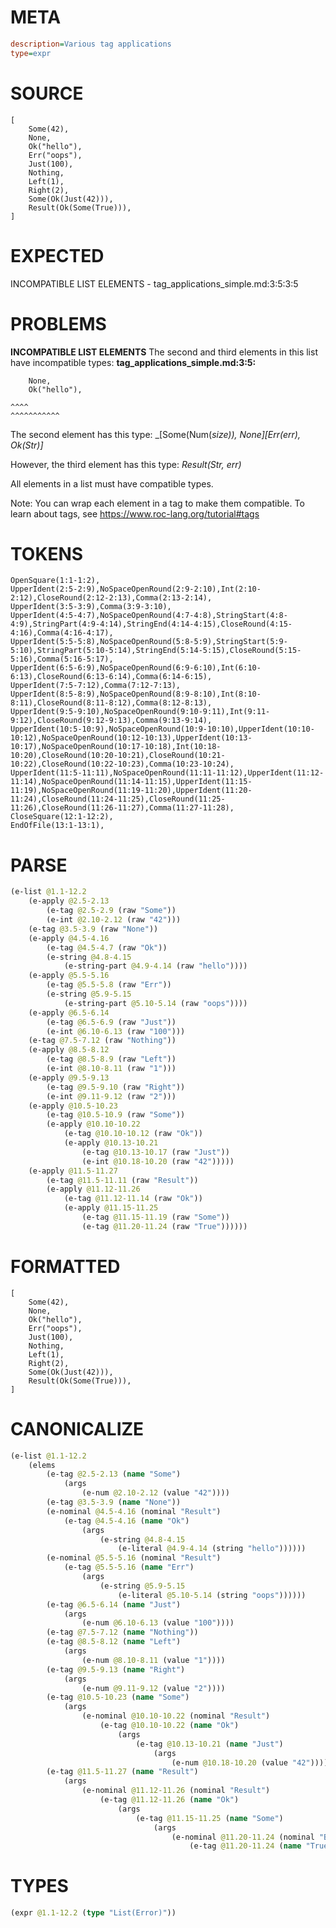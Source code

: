 # META
~~~ini
description=Various tag applications
type=expr
~~~
# SOURCE
~~~roc
[
    Some(42),
    None,
    Ok("hello"),
    Err("oops"),
    Just(100),
    Nothing,
    Left(1),
    Right(2),
    Some(Ok(Just(42))),
    Result(Ok(Some(True))),
]
~~~
# EXPECTED
INCOMPATIBLE LIST ELEMENTS - tag_applications_simple.md:3:5:3:5
# PROBLEMS
**INCOMPATIBLE LIST ELEMENTS**
The second and third elements in this list have incompatible types:
**tag_applications_simple.md:3:5:**
```roc
    None,
    Ok("hello"),
```
    ^^^^
    ^^^^^^^^^^^

The second element has this type:
    _[Some(Num(_size)), None][Err(err), Ok(Str)]_

However, the third element has this type:
    _Result(Str, err)_

All elements in a list must have compatible types.

Note: You can wrap each element in a tag to make them compatible.
To learn about tags, see <https://www.roc-lang.org/tutorial#tags>

# TOKENS
~~~zig
OpenSquare(1:1-1:2),
UpperIdent(2:5-2:9),NoSpaceOpenRound(2:9-2:10),Int(2:10-2:12),CloseRound(2:12-2:13),Comma(2:13-2:14),
UpperIdent(3:5-3:9),Comma(3:9-3:10),
UpperIdent(4:5-4:7),NoSpaceOpenRound(4:7-4:8),StringStart(4:8-4:9),StringPart(4:9-4:14),StringEnd(4:14-4:15),CloseRound(4:15-4:16),Comma(4:16-4:17),
UpperIdent(5:5-5:8),NoSpaceOpenRound(5:8-5:9),StringStart(5:9-5:10),StringPart(5:10-5:14),StringEnd(5:14-5:15),CloseRound(5:15-5:16),Comma(5:16-5:17),
UpperIdent(6:5-6:9),NoSpaceOpenRound(6:9-6:10),Int(6:10-6:13),CloseRound(6:13-6:14),Comma(6:14-6:15),
UpperIdent(7:5-7:12),Comma(7:12-7:13),
UpperIdent(8:5-8:9),NoSpaceOpenRound(8:9-8:10),Int(8:10-8:11),CloseRound(8:11-8:12),Comma(8:12-8:13),
UpperIdent(9:5-9:10),NoSpaceOpenRound(9:10-9:11),Int(9:11-9:12),CloseRound(9:12-9:13),Comma(9:13-9:14),
UpperIdent(10:5-10:9),NoSpaceOpenRound(10:9-10:10),UpperIdent(10:10-10:12),NoSpaceOpenRound(10:12-10:13),UpperIdent(10:13-10:17),NoSpaceOpenRound(10:17-10:18),Int(10:18-10:20),CloseRound(10:20-10:21),CloseRound(10:21-10:22),CloseRound(10:22-10:23),Comma(10:23-10:24),
UpperIdent(11:5-11:11),NoSpaceOpenRound(11:11-11:12),UpperIdent(11:12-11:14),NoSpaceOpenRound(11:14-11:15),UpperIdent(11:15-11:19),NoSpaceOpenRound(11:19-11:20),UpperIdent(11:20-11:24),CloseRound(11:24-11:25),CloseRound(11:25-11:26),CloseRound(11:26-11:27),Comma(11:27-11:28),
CloseSquare(12:1-12:2),
EndOfFile(13:1-13:1),
~~~
# PARSE
~~~clojure
(e-list @1.1-12.2
	(e-apply @2.5-2.13
		(e-tag @2.5-2.9 (raw "Some"))
		(e-int @2.10-2.12 (raw "42")))
	(e-tag @3.5-3.9 (raw "None"))
	(e-apply @4.5-4.16
		(e-tag @4.5-4.7 (raw "Ok"))
		(e-string @4.8-4.15
			(e-string-part @4.9-4.14 (raw "hello"))))
	(e-apply @5.5-5.16
		(e-tag @5.5-5.8 (raw "Err"))
		(e-string @5.9-5.15
			(e-string-part @5.10-5.14 (raw "oops"))))
	(e-apply @6.5-6.14
		(e-tag @6.5-6.9 (raw "Just"))
		(e-int @6.10-6.13 (raw "100")))
	(e-tag @7.5-7.12 (raw "Nothing"))
	(e-apply @8.5-8.12
		(e-tag @8.5-8.9 (raw "Left"))
		(e-int @8.10-8.11 (raw "1")))
	(e-apply @9.5-9.13
		(e-tag @9.5-9.10 (raw "Right"))
		(e-int @9.11-9.12 (raw "2")))
	(e-apply @10.5-10.23
		(e-tag @10.5-10.9 (raw "Some"))
		(e-apply @10.10-10.22
			(e-tag @10.10-10.12 (raw "Ok"))
			(e-apply @10.13-10.21
				(e-tag @10.13-10.17 (raw "Just"))
				(e-int @10.18-10.20 (raw "42")))))
	(e-apply @11.5-11.27
		(e-tag @11.5-11.11 (raw "Result"))
		(e-apply @11.12-11.26
			(e-tag @11.12-11.14 (raw "Ok"))
			(e-apply @11.15-11.25
				(e-tag @11.15-11.19 (raw "Some"))
				(e-tag @11.20-11.24 (raw "True"))))))
~~~
# FORMATTED
~~~roc
[
	Some(42),
	None,
	Ok("hello"),
	Err("oops"),
	Just(100),
	Nothing,
	Left(1),
	Right(2),
	Some(Ok(Just(42))),
	Result(Ok(Some(True))),
]
~~~
# CANONICALIZE
~~~clojure
(e-list @1.1-12.2
	(elems
		(e-tag @2.5-2.13 (name "Some")
			(args
				(e-num @2.10-2.12 (value "42"))))
		(e-tag @3.5-3.9 (name "None"))
		(e-nominal @4.5-4.16 (nominal "Result")
			(e-tag @4.5-4.16 (name "Ok")
				(args
					(e-string @4.8-4.15
						(e-literal @4.9-4.14 (string "hello"))))))
		(e-nominal @5.5-5.16 (nominal "Result")
			(e-tag @5.5-5.16 (name "Err")
				(args
					(e-string @5.9-5.15
						(e-literal @5.10-5.14 (string "oops"))))))
		(e-tag @6.5-6.14 (name "Just")
			(args
				(e-num @6.10-6.13 (value "100"))))
		(e-tag @7.5-7.12 (name "Nothing"))
		(e-tag @8.5-8.12 (name "Left")
			(args
				(e-num @8.10-8.11 (value "1"))))
		(e-tag @9.5-9.13 (name "Right")
			(args
				(e-num @9.11-9.12 (value "2"))))
		(e-tag @10.5-10.23 (name "Some")
			(args
				(e-nominal @10.10-10.22 (nominal "Result")
					(e-tag @10.10-10.22 (name "Ok")
						(args
							(e-tag @10.13-10.21 (name "Just")
								(args
									(e-num @10.18-10.20 (value "42")))))))))
		(e-tag @11.5-11.27 (name "Result")
			(args
				(e-nominal @11.12-11.26 (nominal "Result")
					(e-tag @11.12-11.26 (name "Ok")
						(args
							(e-tag @11.15-11.25 (name "Some")
								(args
									(e-nominal @11.20-11.24 (nominal "Bool")
										(e-tag @11.20-11.24 (name "True"))))))))))))
~~~
# TYPES
~~~clojure
(expr @1.1-12.2 (type "List(Error)"))
~~~
